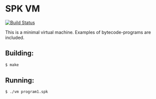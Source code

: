 # SPK VM

[![Build Status](https://drone.spkerkela.com/api/badges/spkerkela/toy-vm/status.svg)](https://drone.spkerkela.com/spkerkela/toy-vm)

This is a minimal virtual machine. Examples of bytecode-programs are included.

## Building:

```bash
$ make
```

## Running:

```bash
$ ./vm program1.spk
```

